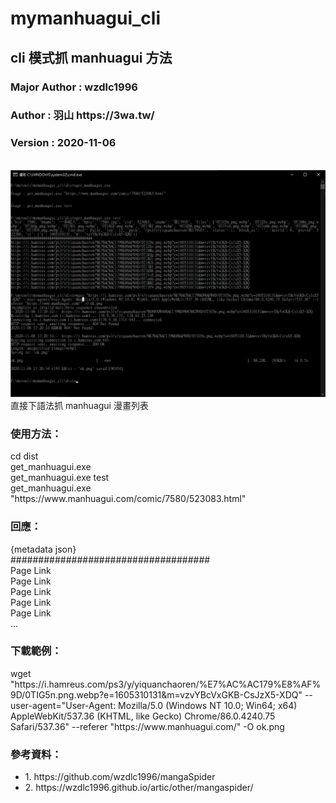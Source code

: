 # mymanhuagui_cli
<h2>cli 模式抓 manhuagui 方法</h2>
<h3>Major Author : wzdlc1996</h3>
<h3>Author : 羽山 https://3wa.tw/</h3>
<h3>Version : 2020-11-06</h3>
<br>
<img src="snapshot/m1.png">
直接下語法抓 manhuagui 漫畫列表
<br>
<h3>使用方法：</h3>
cd dist<br>
get_manhuagui.exe<br>
get_manhuagui.exe test<br>
get_manhuagui.exe "https://www.manhuagui.com/comic/7580/523083.html"<br>

<h3>回應：</h3>
{metadata json}<br>
####################################<br>
Page Link<br>
Page Link<br>
Page Link<br>
Page Link<br>
Page Link<br>
...<br>

<h3>下載範例：</h3>
wget "https://i.hamreus.com/ps3/y/yiquanchaoren/%E7%AC%AC179%E8%AF%9D/0TIG5n.png.webp?e=1605310131&m=vzvYBcVxGKB-CsJzX5-XDQ" --user-agent="User-Agent: Mozilla/5.0 (Windows NT 10.0; Win64; x64) AppleWebKit/537.36 (KHTML, like Gecko) Chrome/86.0.4240.75 Safari/537.36" --referer "https://www.manhuagui.com/"  -O ok.png
<h3>參考資料：</h3>
<ul>
  <li>1. https://github.com/wzdlc1996/mangaSpider</li>
  <li>2. https://wzdlc1996.github.io/artic/other/mangaspider/</li>
</ul>  